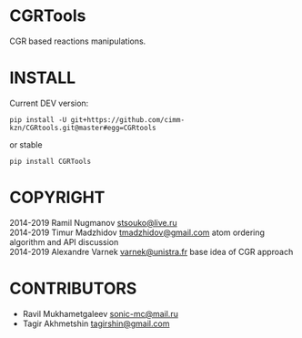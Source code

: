 CGRTools
=========
CGR based reactions manipulations.

INSTALL
=======

Current DEV version:

    pip install -U git+https://github.com/cimm-kzn/CGRtools.git@master#egg=CGRtools

or stable

    pip install CGRTools

COPYRIGHT
=========

2014-2019 Ramil Nugmanov <stsouko@live.ru>  
2014-2019 Timur Madzhidov <tmadzhidov@gmail.com> atom ordering algorithm and API discussion  
2014-2019 Alexandre Varnek <varnek@unistra.fr> base idea of CGR approach

CONTRIBUTORS
============

* Ravil Mukhametgaleev <sonic-mc@mail.ru>
* Tagir Akhmetshin <tagirshin@gmail.com>
